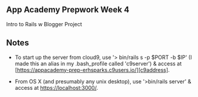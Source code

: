 ## App Academy Prepwork Week 4

Intro to Rails w Blogger Project

## Notes

- To start up the server from cloud9, use '> bin/rails s -p $PORT -b $IP' (I made this an alias in my .bash_profile called 'c9server') & access at [https://appacademy-prep-erhsparks.c9users.io/][c9address].

- From OS X (and presumably any unix desktop), use '>bin/rails server' & access at [https://localhost:3000/][localhost].

[c9address]: https://appacademy-prep-erhsparks.c9users.io/

[localhost]: https://localhost:3000/